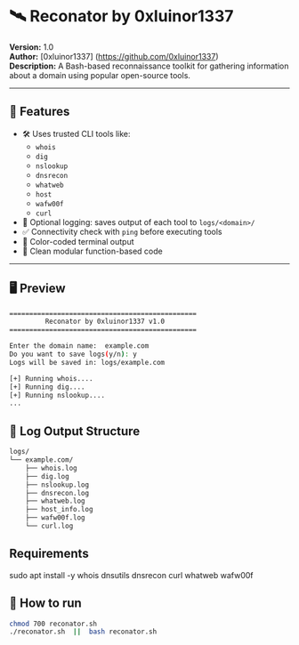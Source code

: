 # 🛰️ Reconator by 0xluinor1337

**Version:** 1.0  
**Author:** [0xluinor1337] (https://github.com/0xluinor1337)  
**Description:** A Bash-based reconnaissance toolkit for gathering information about a domain using popular open-source tools.

---

## 📌 Features

- 🛠️ Uses trusted CLI tools like:
  - `whois`
  - `dig`
  - `nslookup`
  - `dnsrecon`
  - `whatweb`
  - `host`
  - `wafw00f`
  - `curl`
- 📁 Optional logging: saves output of each tool to `logs/<domain>/`
- ✅ Connectivity check with `ping` before executing tools
- 🎨 Color-coded terminal output
- 🧠 Clean modular function-based code

---

## 🖥️ Preview

```bash
===============================================
         Reconator by 0xluinor1337 v1.0
===============================================

Enter the domain name:  example.com
Do you want to save logs(y/n): y
Logs will be saved in: logs/example.com

[+] Running whois....
[+] Running dig....
[+] Running nslookup....
...
```
## 📂 Log Output Structure
```bash
logs/
└── example.com/
    ├── whois.log
    ├── dig.log
    ├── nslookup.log
    ├── dnsrecon.log
    ├── whatweb.log
    ├── host_info.log
    ├── wafw00f.log
    └── curl.log
```
## Requirements
sudo apt install -y whois dnsutils dnsrecon curl whatweb wafw00f

## 🚀 How to run
```bash
chmod 700 reconator.sh
./reconator.sh  ||  bash reconator.sh
```
